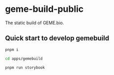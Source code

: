 # geme-build-public

The static build of GEME.bio.

## Quick start to develop gemebuild

```sh
pnpm i

cd apps/gemebuild

pnpm run storybook
```
